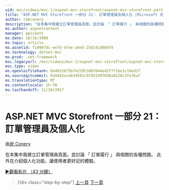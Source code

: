 ```yaml
---
uid: mvc/videos/mvc-1/aspnet-mvc-storefront/aspnet-mvc-storefront-part-21-order-manager-and-personalization
title: "ASP.NET MVC Storefront 一部分 21： 訂單管理員及個人化 |Microsoft 文件"
author: robconery
description: "在本集中我建立訂單管理員頁面，並討論 「 訂單履行 」 與相關的各種問題。 此外在介紹個人化功能..."
ms.author: aspnetcontent
manager: wpickett
ms.date: 10/16/2008
ms.topic: article
ms.assetid: f1490fdc-ee7d-4fee-a4e5-25d141d88478
ms.technology: dotnet-mvc
ms.prod: .net-framework
msc.legacyurl: /mvc/videos/mvc-1/aspnet-mvc-storefront/aspnet-mvc-storefront-part-21-order-manager-and-personalization
msc.type: video
ms.openlocfilehash: bb4652675b7e23953807044e42f771be1c10ed1f
ms.sourcegitcommit: 9a9483aceb34591c97451997036a9120c3fe2baf
ms.translationtype: MT
ms.contentlocale: zh-TW
ms.lasthandoff: 11/10/2017
---
```

<a name="aspnet-mvc-storefront-part-21-order-manager-and-personalization"></a>ASP.NET MVC Storefront 一部分 21： 訂單管理員及個人化
====================
由[訛 Conery](https://github.com/robconery)

在本集中我建立訂單管理員頁面，並討論 「 訂單履行 」 與相關的各種問題。 此外在介紹個人化功能，讓使用者更好記的體驗。

[&#9654;觀看影片 （43 分鐘）](https://channel9.msdn.com/Blogs/ASP-NET-Site-Videos/aspnet-mvc-storefront-part-21-order-manager-and-personalization)

>[!div class="step-by-step"]
[上一頁](aspnet-mvc-storefront-part-20-logging.md)
[下一頁](aspnet-mvc-storefront-part-22-restructuring-rerouting-and-paypal.md)

